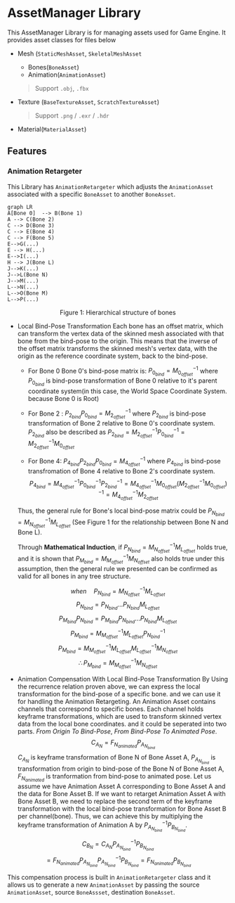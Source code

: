 ﻿# AssetManager Library
This AssetManager Library is for managing assets used for Game Engine.
It provides asset classes for files below

- Mesh (`StaticMeshAsset`, `SkeletalMeshAsset`
	- Bones(`BoneAsset`)
	- Animation(`AnimationAsset`)
	> Support `.obj`, `.fbx`

- Texture (`BaseTextureAsset`, `ScratchTextureAsset`)
	> Support `.png` / `.exr` / `.hdr`
- Material(`MaterialAsset`)

## Features
### Animation Retargeter
This Library has `AnimationRetargeter` which adjusts the `AnimationAsset` associated with a specific `BoneAsset` to another `BoneAsset`.


```mermaid
graph LR
A[Bone 0]  --> B(Bone 1)
A --> C(Bone 2)
C --> D(Bone 3)
C --> E(Bone 4)
C --> F(Bone 5)
E-->G(...)
E --> H(...)
E-->I(...)
H --> J(Bone L)
J-->K(...)
J-->L(Bone N)
J-->M(...)
L-->N(...)
L-->O(Bone M)
L-->P(...)
```
<center>
Figure 1: Hierarchical structure of bones
</center>

- Local Bind-Pose Transformation
Each bone has an offset matrix, which can transform the vertex data of the skinned mesh associated with that bone from the bind-pose to the origin. This means that the inverse of the offset matrix transforms the skinned mesh's vertex data, with the origin as the reference coordinate system, back to the bind-pose.

	- For Bone 0
Bone 0's bind-pose matrix is: $P_{0_{bind}} = M_{0_{offset}}^{-1}$ where $P_{0_{bind}}$ is bind-pose transformation of Bone 0 relative to it's parent coordinate system(in this case, the World Space Coordinate System. because Bone 0 is Root)

	- For Bone 2 : $P_{2_{bind}}P_{0_{bind}} = M_{2_{offset}}^{-1}$ where $P_{2_{bind}}$ is bind-pose transformation of Bone 2 relative to Bone 0's coordinate system. $P_{2_{bind}}$ also be described as
$P_{2_{bind}} =  M_{2_{offset}}^{-1}P_{0_{bind}}^{-1} = M_{2_{offset}}^{-1}M_{0_{offset}}$

	- For Bone 4: $P_{4_{bind}}P_{2_{bind}}P_{0_{bind}} = M_{4_{offset}}^{-1}$ where $P_{4_{bind}}$ is bind-pose transfromation of Bone 4 relative to Bone 2's coordinate system. $$P_{4_{bind}} = M_{4_{offset}}^{-1}P_{0_{bind}}^{-1}P_{2_{bind}}^{-1}= M_{4_{offset}}^{-1}M_{0_{offset}}(M_{2_{offset}}^{-1}M_{0_{offset}})^{-1}=M_{4_{offset}}^{-1}M_{2_{offset}}$$

	Thus, the general rule for Bone's local bind-pose matrix could be 
	$P_{N_{bind}} = M_{N_{offset}}^{-1}M_{L_{offset}}$ (See Figure 1 for the relationship between Bone N and Bone L).


	Through **Mathematical Induction**, if $P_{N_{bind}} = M_{N_{offset}}^{-1}M_{L_{offset}}$ holds true, and it is shown that $P_{M_{bind}} = M_{M_{offset}}^{-1}M_{N_{offset}}$ also holds true under this assumption, then the general rule we presented can be confirmed as valid for all bones in any tree structure.

$$when \quad P_{N_{bind}} = M_{N_{offset}}^{-1}M_{L_{offset}}$$
$$P_{N_{bind}} = P_{N_{bind}}...P_{N_{bind}}M_{L_{offset}}$$
$$P_{M_{bind}}P_{N_{bind}} = P_{M_{bind}}P_{N_{bind}}...P_{N_{bind}}M_{L_{offset}}$$
$$P_{M_{bind}} = M_{M_{offset}}^{-1}M_{L_{offset}}P_{N_{bind}}^{-1}$$
$$P_{M_{bind}} = M_{M_{offset}}^{-1}M_{L_{offset}}M_{L_{offset}}^{-1}M_{N_{offset}}$$
$$\therefore P_{M_{bind}} = M_{M_{offset}}^{-1}M_{N_{offset}}$$

- Animation Compensation With Local Bind-Pose Transformation
By Using the recurrence relation proven above, we can express the local transformation for the bind-pose of a specific bone. and we can use it for handling the Animation Retargeting.
An Animation Asset contains channels that correspond to specific bones. Each channel holds keyframe transformations, which are used to transform skinned vertex data from the local bone coordinates. and it could be seperated into two parts. *From Origin To Bind-Pose*, *From Bind-Pose To Animated Pose*.
$$ C_{A_N} = F_{N_{animated}}P_{A_{N_{bind}}}  $$
	$C_{A_N}$ is keyframe transformation of Bone N of Bone Asset A, $P_{A_{N_{bind}}}$ is transformation from origin to bind-pose of the Bone N of Bone Asset A, $F_{N_{animated}}$ is tranformation from bind-pose to animated pose.
Let us assume we have Animation Asset A corresponding to Bone Asset A and the data for Bone Asset B. If we want to retarget Animation Asset A with Bone Asset B, we need to replace the second term of the keyframe transformation with the  local bind-pose transformation for Bone Asset B per channel(bone).
Thus, we can achieve this by multiplying the keyframe transformation of Animation A by $P_{A_{N_{bind}}}^{-1}P_{B_{N_{bind}}}$.

$$  C_{B_N} = C_{A_N} P_{A_{N_{bind}}}^{-1}P_{B_{N_{bind}}}$$ $$ = F_{N_{animated}}P_{A_{N_{bind}}} P_{A_{N_{bind}}}^{-1}P_{B_{N_{bind}}} = F_{N_{animated}}P_{B_{N_{bind}}}$$

This compensation process is built in `AnimationRetargeter` class and it  allows us to generate a new `AnimationAsset` by passing the source `AnimationAsset`, source `BoneAssset`, destination `BoneAsset`.

